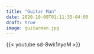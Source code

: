 ```yaml
---
title: "Guitar Man"
date: 2020-10-09T01:11:35-04:00
draft: true
image: guitarman.jpg
---
```

{{< youtube sd-8wk1nyoM >}}
